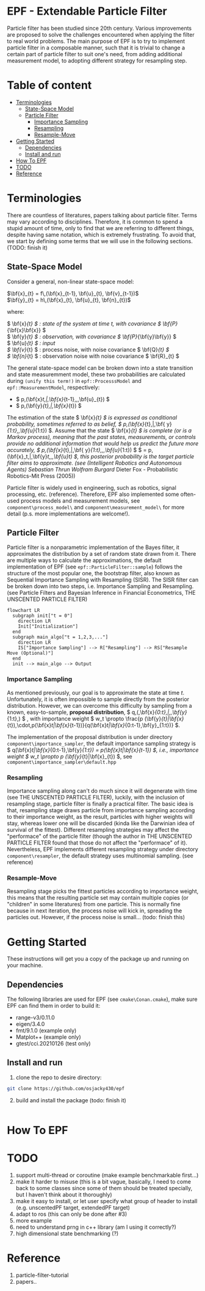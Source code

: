 # EPF - Extendable Particle Filter <!-- omit in toc -->

Particle filter has been studied since 20th century. Various improvements are proposed to solve the challenges encountered when applying the filter to real world problems. The main purpose of EPF is to try to implement particle filter in a composable manner, such that it is trivial to change a certain part of particle filter to suit one's need, from adding additional measurement model, to adopting different strategy for resampling step.

# Table of content <!-- omit in toc -->
- [Terminologies](#terminologies)
  - [State-Space Model](#state-space-model)
  - [Particle Filter](#particle-filter)
    - [Importance Sampling](#importance-sampling)
    - [Resampling](#resampling)
    - [Resample-Move](#resample-move)
- [Getting Started](#getting-started)
  - [Dependencies](#dependencies)
  - [Install and run](#install-and-run)
- [How To EPF](#how-to-epf)
- [TODO](#todo)
- [Reference](#reference)

# Terminologies

There are countless of literatures, papers talking about particle filter. Terms may vary according to disciplines. Therefore, it is common to spend a stupid amount of time, only to find that we are referring to different things, despite having same notation, which is extremely frustrating. To avoid that, we start by defining some terms that we will use in the following sections. (TODO: finish it)

## State-Space Model
Consider a general, non-linear state-space model:

$\bf{x}_{t} = f\,(\bf{x}_{t-1}, \bf{u}_{t}, \bf{v}_{t-1})$  
$\bf{y}_{t} = h\,(\bf{x}_{t}, \bf{u}_{t}, \bf{n}_{t})$  

where:

$ \bf{x}_{t} $ : state of the system at time t, with covariance $ \bf{P}_{\bf{x}\bf{x}} $  
$ \bf{y}_{t} $ : observation, with covariance $ \bf{P}_{\bf{y}\bf{y}} $  
$ \bf{u}_{t} $ : input  
$ \bf{v}_{t} $ : process noise, with noise covariance $ \bf{Q}_{t} $  
$ \bf{n}_{t} $ : observation noise with noise covariance $ \bf{R}_{t} $

The general state-space model can be broken down into a state transition and state measuremment model, these two probabilities are calculated during `(unify this term!)` in `epf::ProcesssModel` and `epf::MeasurementModel`, respectively:  

- $ p\,(\bf{x}_t\,|\,\bf{x}_{t-1}\,,\,\bf{u}_{t}) $
- $ p\,(\bf{y}_{t}\,|\,\bf{x}_{t}) $

The estimation of the state $ \bf{x}_{t} $ is expressed as conditional probability, sometimes referred to as belief, $ p\,(\bf{x}_{t}\,|\,\bf{ y}_{1:t},\,\bf{u}_{1:t}) $. Assume that the state $ \bf{x}_{t} $ is *complete* (or is a Markov process), meaning that the past states, measurements, or controls provide no additional information that would help us predict the future more accurately, $ p\,(\bf{x}_{t}\,|\,\bf{ y}_{1:t}\,,\,\bf{u}_{1:t}) $ $ = p\,(\bf{x}_t\,|\,\bf{y}_t\,,\,\bf{u}_t) $, this posterior probability is the target particle filter aims to approximate. (see (Intelligent Robotics and Autonomous Agents) Sebastian Thrun_ Wolfram Burgard_ Dieter Fox - Probabilistic Robotics-Mit Press (2005))

Particle filter is widely used in engineering, such as robotics, signal processing, etc. (reference). Therefore, EPF also implemented some often-used process models and measurement models, see `component\process_model\` and `component\measurement_model\` for more detail (p.s. more implementations are welcome!).

## Particle Filter

Particle filter is a nonparametric implementation of the Bayes filter, it approximates the distribution by a set of random state drawn from it. There are multiple ways to calculate the approximations, the default implementation of EPF (see `epf::ParticleFilter::sample`) follows the structure of the most popular one, the bootstrap filter, also known as Sequential Importance Sampling with Resampling (SISR). The SISR filter can be broken down into two steps, i.e. Importance Sampling and Resampling. (see Particle Filters and Bayesian Inference in Financial Econometrics, THE UNSCENTED PARTICLE FILTER)

```mermaid
flowchart LR
  subgraph init["t = 0"]
    direction LR
    Init["Initialization"]
  end
  subgraph main_algo["t = 1,2,3,..."]
    direction LR
    IS["Importance Sampling"] --> R["Resampling"] --> RS["Resample Move (Optional)"]
  end
  init --> main_algo --> Output
```

### Importance Sampling

As mentioned previously, our goal is to approximate the state at time *t*. Unfortunately, it is often impossible to sample directly from the posterior distribution. However, we can overcome this difficulty by sampling from a known, easy-to-sample, **proposal distribution**, $ q\,(\,\bf{x}_{0:t}\,|\,\,\bf{y}_{1:t}\,) $ , with importance weight $ w_t \propto \frac{p (\bf{y}_{t}|\bf{x}_{t})\,\cdot\,p(\bf{x}_t|\bf{x}_{t-1})}{q(\bf{x}_t|\bf{x}_{0:t-1},\bf{y}_{1:t})} $.

The implementation of the proposal distribution is under directory `component\importance_sampler`, the default importance sampling strategy is $ q(\bf{x}_t|\bf{x}_{0:t-1},\bf{y}_{1:t}) = p(\bf{x}_t|\bf{x}_{t-1}) $, i.e., importance weight $ w_t \propto p (\bf{y}_{t}|\bf{x}_{t}) $, see `component\importance_sampler\default.hpp`

### Resampling

Importance sampling along can't do much since it will degenerate with time (see THE UNSCENTED PARTICLE FILTER), luckily, with the inclusion of resampling stage, particle filter is finally a practical filter. The basic idea is that, resampling stage draws particle from importance sampling according to their importance weight, as the result, particles with higher weights will stay, whereas lower one will be discarded (kinda like the Darwinian idea of survival of the fittest). Different resampling strategies may affect the "performace" of the particle filter (though the author in THE UNSCENTED PARTICLE FILTER found that those do not affect the "performace" of it). Nevertheless, EPF implements different resampling strategy under directory `component\resampler`, the default strategy uses multinomial sampling. (see reference)

### Resample-Move

Resampling stage picks the fittest particles according to importance weight, this means that the resulting particle set may contain multiple copies (or "children" in some literatures) from one particle. This is normally fine because in next iteration, the process noise will kick in, spreading the particles out. However, if the process noise is small... (todo: finish this)

# Getting Started

These instructions will get you a copy of the package up and running on your machine.

## Dependencies

The following libraries are used for EPF (see `cmake\Conan.cmake`), make sure EPF can find them in order to build it:

- range-v3/0.11.0
- eigen/3.4.0
- fmt/9.1.0 (example only)
- Matplot++ (example only)
- gtest/cci.20210126 (test only)

## Install and run

1. clone the repo to desire directory:

``` sh
git clone https://github.com/osjacky430/epf
```

2. build and install the package (todo: finish it)

``` sh
```

# How To EPF



# TODO
1. support multi-thread or coroutine (make example benchmarkable first...)
2. make it harder to misuse (this is a bit vague, basically, I need to come back to some classes since some of them should be treated specially, but I haven't think about it thoroughly)
3. make it easy to install, or let user specify what group of header to install (e.g. unscentedPF target, extendedPF target)
4. adapt to ros (this can only be done after #3)
5. more example
6. need to understand prng in c++ library (am I using it correctly?)
7. high dimensional state benchmarking (?)

# Reference
1. particle-filter-tutorial
2. papers.. 